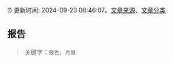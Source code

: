 :alarm_clock: 更新时间: 2024-09-23 08:46:07。[文章来源](/README.md)、[文章分类](/TAGS.md)

## 报告


> 关键字：`报告`、`月报`



